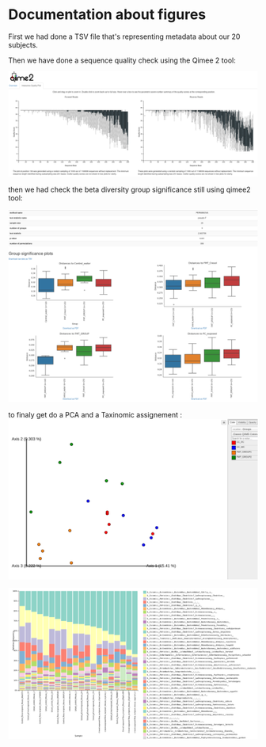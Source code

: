 # Documentation about figures
 
First we had done a TSV file that's representing metadata about our 20 subjects.

Then we have done a  sequence quality check using the Qimee 2 tool:

![SEQ_quality](/Doc/Sequence_Quality.png)


then we had check the beta diversity group significance still using qimee2 tool: 

![Beta_diversity_group_significance](/Doc/Beta_diversity_group_significance.png)


to finaly get do a PCA and a Taxinomic assignement :
![SEQ_quality](/Doc/PCA_with_Jaccard_q2-emperor-plot.png)



![SEQ_quality](/Doc/Taxonomic_assignment.png)
